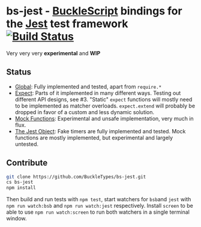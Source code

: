 # bs-jest - [BuckleScript](https://github.com/bloomberg/bucklescript) bindings for the [Jest](https://github.com/facebook/jest) test framework [![Build Status](https://travis-ci.org/BuckleTypes/bs-jest.svg?branch=master)](https://travis-ci.org/BuckleTypes/bs-jest)

Very very very **experimental** and **WIP**

## Status

* [Global](https://facebook.github.io/jest/docs/api.html#content): Fully implemented and tested, apart from `require.*`
* [Expect](https://facebook.github.io/jest/docs/expect.html#content): Parts of it implemented in many different ways. Testing out different API designs, see #3. "Static" `expect` functions will mostly need to be implemented as matcher overloads. `expect.extend` will probably be dropped in favor of a custom and less dynamic solution.
* [Mock Functions](https://facebook.github.io/jest/docs/mock-function-api.html#content): Experimental and unsafe implementation, very much in flux.
* [The Jest Object](https://facebook.github.io/jest/docs/jest-object.html#content): Fake timers are fully implemented and tested. Mock functions are mostly implemented, but experimental and largely untested.

## Contribute
```sh
git clone https://github.com/BuckleTypes/bs-jest.git
cs bs-jest
npm install
```

Then build and run tests with `npm test`, start watchers for `bsb`and `jest` with `npm run watch:bsb` and `npm run watch:jest` respectively. Install `screen` to be able to use `npm run watch:screen` to run both watchers in a single terminal window.
